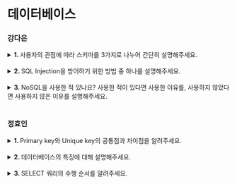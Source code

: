 # 데이터베이스

### 강다은
<details>
   <summary> <b>1. </b> 사용자의 관점에 따라 스키마를 3가지로 나누어 간단히 설명해주세요. </summary> <br />
<div>
      
- 스키마는 외부 스키마, 개념 스키마, 내부 스키마로 구분합니다. 
- 외부 스키마는 실제 세계에 존재하는 데이터를 사용자에게 어떻게 보여줄 것인지 정의합니다.
- 개념 스키마는 데이터베이스의 전체적인 논리 구조를 정의합니다.
- 내부 스키마는 데이터베이스의 물리적 저장 구조입니다.

</div>
</details>
<br />
<details>
   <summary> <b>2. </b> SQL Injection을 방어하기 위한 방법 중 하나를 설명해주세요. </summary> <br />
<div>
      
- prepared statement를 사용할 수 있습니다. 쿼리문에서 전달 인자를 ?로 받아 서버측에서 필터링 과정을 거치는 방식으로 공격을 방어합니다.

</div>
</details>
<br />
<details>
   <summary> <b>3. </b> NoSQL을 사용한 적 있나요? 사용한 적이 있다면 사용한 이유를, 사용하지 않았다면 사용하지 않은 이유를 설명해주세요.  </summary> <br />
<div>
      
- NoSQL을 사용한 적이 없습니다. 저는 데이터 무결성을 보장하기 위해 주로RDBMS를 사용했던 것 같습니다.
  
</div>
</details>
<br />


### 정효인
<details>
   <summary> <b>1. </b> Primary key와 Unique key의 공통점과 차이점을 알려주세요. </summary> <br />
<div>
      
- Primary key와 Unique key 모두 중복값을 허용하지 않는다는 공통점이 있습니다.
- 차이점으로는 Primary key는 null값을 허용하지 않고 테이블에서 1개만 생성가능하지만 Unique key는 null값을 허용하고 테이블에서 여러개 생성 가능합니다.

</div>
</details>
<br />
<details>
   <summary> <b>2. </b> 데이터베이스의 특징에 대해 설명해주세요. </summary> <br />
<div>
   
   - **실시간 접근성(Real-Time Accessibility)** : 비정형적인 질의(조회)에 대하여 실시간 처리에 의한 응답이 가능해야 한다.
   - **지속적인 변화(Continuous Evloution)** : 데이터베이스의 상태는 동적입니다. 즉 새로운 데이터의 삽입(Insert), 삭제(Delete), 갱신(Update)으로 항상 최신의 데이터를 유지해야 한다.
   - **동시 공용(Concurrent Sharing)** : 데이터베이스는 서로 다른 목적을 가진 여러 응용자들을 위한 것이므로 다수의 사용자가 동시에 같은 내용의 데이터를 이용할 수 있어야 한다.
   - **내용에 의한 참조(Content Reference)** : 데이터베이스에 있는 데이터를 참조할 때 데이터 레코드의 주소나 위치에 의해서가 아니라 사용자가 요구하는 데이터 내용으로 찾는다.

</div>
</details>
<br />
<details>
   <summary> <b>3. </b> SELECT 쿼리의 수행 순서를 알려주세요.  </summary> <br />
<div>
      
- FROM, ON, JOIN > WHERE, GROUP BY, HAVING > SELECT > DISTINCT > ORDER BY > LIMIT 순으로 실행됩니다.
- (간단) FROM, WHERE, GROUP BY, HAVING, SELECT, ORDER BY
  
</div>
</details>
<br />
